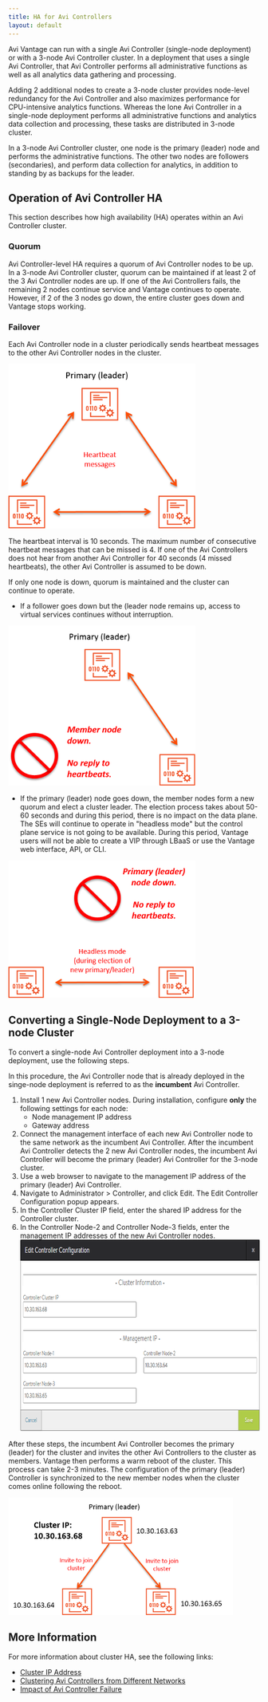 ```yaml
---
title: HA for Avi Controllers
layout: default
---
```

Avi Vantage can run with a single Avi Controller (single-node deployment) or with a 3-node Avi Controller cluster. In a deployment that uses a single Avi Controller, that Avi Controller performs all administrative functions as well as all analytics data gathering and processing.

Adding 2 additional nodes to create a 3-node cluster provides node-level redundancy for the Avi Controller and also maximizes performance for CPU-intensive analytics functions. Whereas the lone Avi Controller in a single-node deployment performs all administrative functions and analytics data collection and processing, these tasks are distributed in 3-node cluster.

In a 3-node Avi Controller cluster, one node is the primary (leader) node and performs the administrative functions. The other two nodes are followers (secondaries), and perform data collection for analytics, in addition to standing by as backups for the leader.

## Operation of Avi Controller HA

This section describes how high availability (HA) operates within an Avi Controller cluster.

### Quorum

Avi Controller-level HA requires a quorum of Avi Controller nodes to be up. In a 3-node Avi Controller cluster, quorum can be maintained if at least 2 of the 3 Avi Controller nodes are up. If one of the Avi Controllers fails, the remaining 2 nodes continue service and Vantage continues to operate. However, if 2 of the 3 nodes go down, the entire cluster goes down and Vantage stops working.

### Failover

Each Avi Controller node in a cluster periodically sends heartbeat messages to the other Avi Controller nodes in the cluster.

<a href="img/admin-ctlr-cluster-heartbeats.png"><img class="alignnone size-full wp-image-5399" src="img/admin-ctlr-cluster-heartbeats.png" alt="admin-ctlr-cluster-heartbeats" width="375" height="330"></a>

The heartbeat interval is 10 seconds. The maximum number of consecutive heartbeat messages that can be missed is 4. If one of the Avi Controllers does not hear from another Avi Controller for 40 seconds (4 missed heartbeats), the other Avi Controller is assumed to be down.

If only one node is down, quorum is maintained and the cluster can continue to operate.

* If a follower goes down but the (leader node remains up, access to virtual services continues without interruption. 

<a href="img/admin-ctlr-cluster-heartbeats-missed-1.png"><img class="alignnone size-full wp-image-5405" src="img/admin-ctlr-cluster-heartbeats-missed-1.png" alt="admin-ctlr-cluster-heartbeats-missed" width="375" height="321"></a>

* If the primary (leader) node goes down, the member nodes form a new quorum and elect a cluster leader. The election process takes about 50-60 seconds and during this period, there is no impact on the data plane. The SEs will continue to operate in "headless mode" but the control plane service is not going to be available. During this period, Vantage users will not be able to create a VIP through LBaaS or use the Vantage web interface, API, or CLI. 

<a href="img/admin-ctlr-cluster-heartbeats-missed-headless-1.png"><img class="alignnone size-full wp-image-5406" src="img/admin-ctlr-cluster-heartbeats-missed-headless-1.png" alt="admin-ctlr-cluster-heartbeats-missed-headless" width="375" height="276"></a>

## Converting a Single-Node Deployment to a 3-node Cluster

To convert a single-node Avi Controller deployment into a 3-node deployment, use the following steps.

In this procedure, the Avi Controller node that is already deployed in the singe-node deployment is referred to as the **incumbent** Avi Controller.
<ol> 
 <li>Install 1 new Avi Controller nodes. During installation, configure <strong>only</strong> the following settings for each node: 
  <ul> 
   <li>Node management IP address</li> 
   <li>Gateway address</li> 
  </ul> </li> 
 <li>Connect the management interface of each new Avi Controller node to the same network as the incumbent Avi Controller. After the incumbent Avi Controller detects the 2 new Avi Controller nodes, the incumbent Avi Controller will become the primary (leader) Avi Controller for the 3-node cluster.</li> 
 <li>Use a web browser to navigate to the management IP address of the primary (leader) Avi Controller.</li> 
 <li>Navigate to Administrator &gt; Controller, and click Edit. The Edit Controller Configuration popup appears.</li> 
 <li>In the Controller Cluster IP field, enter the shared IP address for the Controller cluster.</li> 
 <li>In the Controller Node-2 and Controller Node-3 fields, enter the management IP addresses of the new Avi Controller nodes.<a href="img/admin-ctlr-cluster-info-3.png"><img class="alignnone size-full wp-image-5381" src="img/admin-ctlr-cluster-info-3.png" alt="admin-ctlr-cluster-info" width="767" height="384"></a></li> 
</ol> 

After these steps, the incumbent Avi Controller becomes the primary (leader) for the cluster and invites the other Avi Controllers to the cluster as members. Vantage then performs a warm reboot of the cluster. This process can take 2-3 minutes. The configuration of the primary (leader) Controller is synchronized to the new member nodes when the cluster comes online following the reboot.

<a href="img/admin-ctlr-cluster-topo-small-1.png"><img class="alignnone size-full wp-image-5396" src="img/admin-ctlr-cluster-topo-small-1.png" alt="admin-ctlr-cluster-topo-small" width="450" height="236"></a>

## More Information

For more information about cluster HA, see the following links:

* <a href="/docs/16.3/controller-cluster-ip">Cluster IP Address</a>
* <a href="/docs/16.3/clustering-controllers-from-different-networks">Clustering Avi Controllers from Different Networks</a>
* <a href="/docs/16.3/impact-of-a-controller-failure">Impact of Avi Controller Failure</a> 